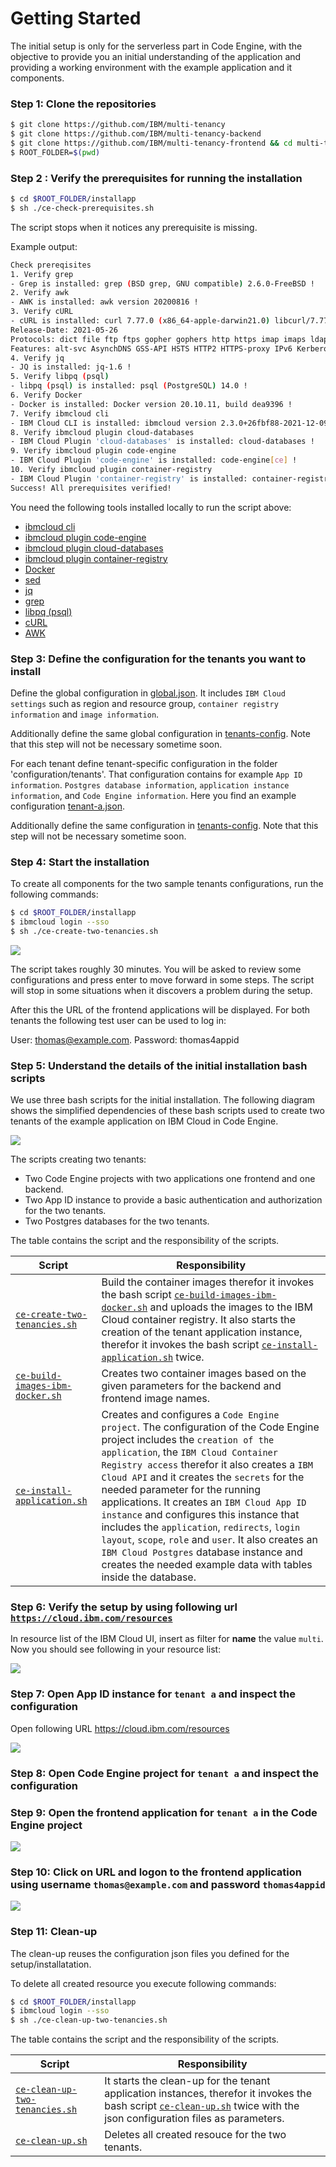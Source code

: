 # Getting Started


The initial setup is only for the serverless part in Code Engine, with the objective to provide you an initial understanding of the application and providing a working environment with the example application and it components.
### Step 1: Clone the repositories


```sh
$ git clone https://github.com/IBM/multi-tenancy 
$ git clone https://github.com/IBM/multi-tenancy-backend
$ git clone https://github.com/IBM/multi-tenancy-frontend && cd multi-tenancy
$ ROOT_FOLDER=$(pwd)
```

### Step 2 : Verify the prerequisites for running the installation

```sh
$ cd $ROOT_FOLDER/installapp
$ sh ./ce-check-prerequisites.sh
```

The script stops when it notices any prerequisite is missing.

Example output:

```sh
Check prereqisites
1. Verify grep
- Grep is installed: grep (BSD grep, GNU compatible) 2.6.0-FreeBSD !
2. Verify awk
- AWK is installed: awk version 20200816 !
3. Verify cURL
- cURL is installed: curl 7.77.0 (x86_64-apple-darwin21.0) libcurl/7.77.0 (SecureTransport) LibreSSL/2.8.3 zlib/1.2.11 nghttp2/1.42.0
Release-Date: 2021-05-26
Protocols: dict file ftp ftps gopher gophers http https imap imaps ldap ldaps mqtt pop3 pop3s rtsp smb smbs smtp smtps telnet tftp 
Features: alt-svc AsynchDNS GSS-API HSTS HTTP2 HTTPS-proxy IPv6 Kerberos Largefile libz MultiSSL NTLM NTLM_WB SPNEGO SSL UnixSockets !
4. Verify jq
- JQ is installed: jq-1.6 !
5. Verify libpq (psql)
- libpq (psql) is installed: psql (PostgreSQL) 14.0 !
6. Verify Docker
- Docker is installed: Docker version 20.10.11, build dea9396 !
7. Verify ibmcloud cli
- IBM Cloud CLI is installed: ibmcloud version 2.3.0+26fbf88-2021-12-09T18:02:50+00:00 !
8. Verify ibmcloud plugin cloud-databases
- IBM Cloud Plugin 'cloud-databases' is installed: cloud-databases !
9. Verify ibmcloud plugin code-engine
- IBM Cloud Plugin 'code-engine' is installed: code-engine[ce] !
10. Verify ibmcloud plugin container-registry
- IBM Cloud Plugin 'container-registry' is installed: container-registry !
Success! All prerequisites verified!
```

You need the following tools installed locally to run the script above:

* [ibmcloud cli](https://cloud.ibm.com/docs/cli?topic=cli-install-ibmcloud-cli)
* [ibmcloud plugin code-engine](https://cloud.ibm.com/docs/codeengine?topic=codeengine-install-cli)
* [ibmcloud plugin cloud-databases](https://cloud.ibm.com/docs/databases-cli-plugin?topic=databases-cli-plugin-cdb-reference)
* [ibmcloud plugin container-registry](https://cloud.ibm.com/docs/Registry?topic=container-registry-cli-plugin-containerregcli)
* [Docker](https://docs.docker.com/get-docker/)
* [sed](https://en.wikipedia.org/wiki/Sed)
* [jq](https://lzone.de/cheat-sheet/jq)
* [grep](https://en.wikipedia.org/wiki/Grep)
* [libpq (psql)](https://www.postgresql.org/docs/9.5/libpq.html) 
* [cURL](https://curl.se/)
* [AWK](https://en.wikipedia.org/wiki/AWK)

### Step 3: Define the configuration for the tenants you want to install

Define the global configuration in [global.json](configuration/global.json). It includes `IBM Cloud settings` such as region and resource group, `container registry information` and `image information`.

Additionally define the same global configuration in [tenants-config](installapp/tenants-config). Note that this step will not be necessary sometime soon.

For each tenant define tenant-specific configuration in the folder 'configuration/tenants'. That configuration contains for example `App ID information`. `Postgres database information`, `application instance information`, and `Code Engine information`. Here you find an example configuration [tenant-a.json](configuration/tenants/tenant-a.json).

Additionally define the same configuration in [tenants-config](installapp/tenants-config). Note that this step will not be necessary sometime soon.

### Step 4: Start the installation

To create all components for the two sample tenants configurations, run the following commands:

```sh
$ cd $ROOT_FOLDER/installapp
$ ibmcloud login --sso
$ sh ./ce-create-two-tenancies.sh
```

![](documentation/images/Mulit-Tenancy-automatic-running-example-04.gif)

The script takes roughly 30 minutes. You will be asked to review some configurations and press enter to move forward in some steps.
The script will stop in some situations when it discovers a problem during the setup.

After this the URL of the frontend applications will be displayed. For both tenants the following test user can be used to log in:

User: thomas@example.com. Password: thomas4appid

### Step 5: Understand the details of the initial installation bash scripts

We use three bash scripts for the initial installation. The following diagram shows the simplified dependencies of these bash scripts used to create two tenants of the example application on IBM Cloud in Code Engine.

![](documentation/images/simplified-overview-bash-scripts-installation.png)

The scripts creating two tenants:

* Two Code Engine projects with two applications one frontend and one backend.
* Two App ID instance to provide a basic authentication and authorization for the two tenants.
* Two Postgres databases for the two tenants.

The table contains the script and the responsibility of the scripts.

| Script | Responsibility |
|---|---|
| [`ce-create-two-tenancies.sh`](https://github.com/IBM/multi-tenancy/blob/main/installapp/ce-create-two-tenancies.sh) | Build the container images therefor it invokes the bash script [`ce-build-images-ibm-docker.sh`](https://github.com/IBM/multi-tenancy/blob/main/installapp/ce-build-images-ibm-docker.sh) and uploads the images to the IBM Cloud container registry. It also starts the creation of the tenant application instance, therefor it invokes the bash script [`ce-install-application.sh`](https://github.com/IBM/multi-tenancy/blob/main/installapp/ce-install-application.sh) twice. |
| [`ce-build-images-ibm-docker.sh`](https://github.com/IBM/multi-tenancy/blob/main/installapp/ce-build-images-ibm-docker.sh) | Creates two container images based on the given parameters for the backend and frontend image names. |
| [`ce-install-application.sh`](https://github.com/IBM/multi-tenancy/blob/main/installapp/ce-install-application.sh) | Creates and configures a `Code Engine project`. The configuration of the Code Engine project includes the `creation of the application`, the `IBM Cloud Container Registry access` therefor it also creates a `IBM Cloud API` and it creates the `secrets` for the needed parameter for the running applications. It creates an `IBM Cloud App ID instance` and configures this instance that includes the `application`, `redirects`, `login layout`, `scope`, `role` and `user`. It also creates an `IBM Cloud Postgres` database instance and creates the needed example data with tables inside the database. |

### Step 6: Verify the setup by using following url [`https://cloud.ibm.com/resources`](https://cloud.ibm.com/resources)

In resource list of the IBM Cloud UI, insert as filter for **name** the value `multi`. Now you should see following in your resource list:

![](documentation/images/Mulit-Tenancy-automatic-creation-02.png)

### Step 7: Open App ID instance for `tenant a` and inspect the configuration

Open following URL <https://cloud.ibm.com/resources>

![](documentation/images/Mulit-Tenancy-automatic-running-example-01.gif)

### Step 8: Open Code Engine project for `tenant a` and inspect the configuration

### Step 9: Open the frontend application for `tenant a` in the Code Engine project

![](documentation/images/Mulit-Tenancy-automatic-running-example-03.gif)

### Step 10: Click on URL and logon to the frontend application using **username** `thomas@example.com` and **password** `thomas4appid`

![](documentation/images/Mulit-Tenancy-automatic-running-example-02.gif)

### Step 11: Clean-up

The clean-up reuses the configuration json files you defined for the setup/installatation.

To delete all created resource you execute following commands:

```sh
$ cd $ROOT_FOLDER/installapp
$ ibmcloud login --sso
$ sh ./ce-clean-up-two-tenancies.sh
```

The table contains the script and the responsibility of the scripts.

| Script | Responsibility |
|---|---|
| [`ce-clean-up-two-tenancies.sh`](https://github.com/IBM/multi-tenancy/blob/main/installapp/ce-clean-up-two-tenancies.sh) | It starts the clean-up for the tenant application instances, therefor it invokes the bash script [`ce-clean-up.sh`](https://github.com/IBM/multi-tenancy/blob/main/installapp/ce-clean-up.sh) twice with the json configuration files as parameters. |
| [`ce-clean-up.sh`](https://github.com/IBM/multi-tenancy/blob/main/installapp/ce-clean-up.sh) | Deletes all created resouce for the two tenants. |
